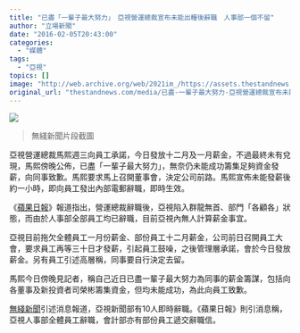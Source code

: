 ```yaml
---
title: "已盡「一輩子最大努力」　亞視營運總裁宣布未能出糧後辭職　人事部一個不留"
author: "立場新聞"
date: "2016-02-05T20:43:00"
categories:
  - "媒體"
tags:
  - "亞視"
topics: []
image: "http://web.archive.org/web/2021im_/https://assets.thestandnews.com/media/resized/1200x0/photos/ma-hei_vQRnr.png"
original_url: "thestandnews.com/media/已盡-一輩子最大努力-亞視營運總裁宣布未能出糧後辭職-人事部一個不留"
---
```

![](http://web.archive.org/web/2021im_/https://assets.thestandnews.com/media/resized/1200x0/photos/ma-hei_vQRnr.png)

> 無綫新聞片段截圖

亞視營運總裁馬熙週三向員工承諾，今日發放十二月及一月薪金，不過最終未有兌現，馬熙傍晚公佈，已盡「一輩子最大努力」，無奈仍未能成功籌集足夠資金發薪，向同事致歉。馬熙要求馬上召開董事會，決定公司前路。馬熙宣佈未能發薪後約一小時，即向員工發出內部電郵辭職，即時生效。

《[蘋果日報](http://web.archive.org/web/20210705234735/http://hk.apple.nextmedia.com/realtime/news/20160205/54730898)》報道指出，營運總裁辭職後，亞視陷入群龍無首、部門「各顧各」狀態，而由於人事部全部員工均已辭職，目前亞視內無人計算薪金事宜。

亞視目前拖欠全體員工一月份薪金、部份員工十二月薪金，公司前日召開員工大會，要求員工再等三十日才發薪，引起員工鼓噪，之後管理層承諾，會於今日發放薪金。另有員工引述高層稱，同事要自行決定去留。

馬熙今日傍晚見記者，稱自己近日已盡一輩子最大努力為同事的薪金籌謀，包括向各董事及新投資者司榮彬籌集資金，但均未能成功，為此向員工致歉。

[無綫新聞](http://web.archive.org/web/20210705234735/http://news.tvb.com/local/56b485db6db28ca75e000008)引述消息報道，亞視新聞部有10人即時辭職。《蘋果日報》則引消息稱，亞視人事部全體員工辭職，會計部亦有部份員工遞交辭職信。